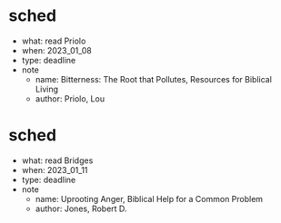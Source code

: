 # sched
- what: read Priolo
- when: 2023_01_08
- type: deadline
- note
  - name: Bitterness: The Root that Pollutes, Resources for Biblical Living
  - author: Priolo, Lou

# sched
- what: read Bridges
- when: 2023_01_11
- type: deadline
- note
  - name: Uprooting Anger, Biblical Help for a Common Problem
  - author: Jones, Robert D.
